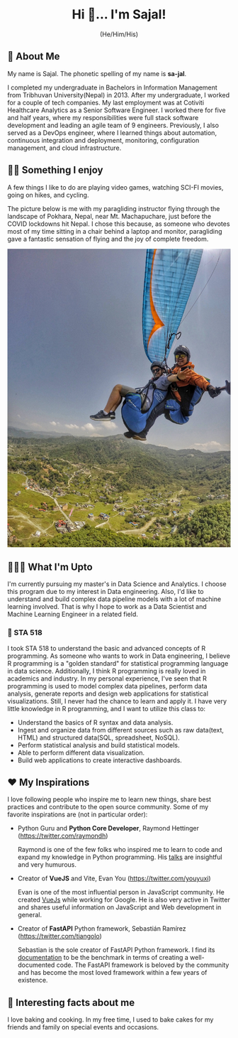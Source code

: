 <h1 align="center">
Hi 👋... I'm Sajal!
</h1>

<p align="center">
(He/Him/His)
</p>

## 🙂 About Me

My name is Sajal. The phonetic spelling of my name is **sa-jal**.

I completed my undergraduate in Bachelors in Information Management from Tribhuvan University(Nepal) in 2013. After my undergraduate, I worked for a couple of tech companies. My last employment was at Cotiviti Healthcare Analytics as a Senior Software Engineer. I worked there for five and half years, where my responsibilities were full stack software development and leading an agile team of 9 engineers. Previously, I also served as a DevOps engineer, where I learned things about automation, continuous integration and deployment, monitoring, configuration management, and cloud infrastructure.

## 🚵‍♀️ Something I enjoy

A few things I like to do are playing video games, watching SCI-FI movies, going on hikes, and cycling.

The picture below is me with my paragliding instructor flying through the landscape of Pokhara, Nepal, near Mt. Machapuchare, just before the COVID lockdowns hit Nepal. I chose this because, as someone who devotes most of my time sitting in a chair behind a laptop and monitor, paragliding gave a fantastic sensation of flying and the joy of complete freedom.

![Sajal Paragliding](./sajal-paragliding.jpeg)

## 🧑🏻‍💻 What I'm Upto

I'm currently pursuing my master's in Data Science and Analytics. I choose this program due to my interest in Data engineering. Also, I'd like to understand and build complex data pipeline models with a lot of machine learning involved. That is why I hope to work as a Data Scientist and Machine Learning Engineer in a related field.

### 📌 STA 518

I took STA 518 to understand the basic and advanced concepts of R programming. As someone who wants to work in Data engineering, I believe R programming is a "golden standard" for statistical programming language in data science. Additionally, I think R programming is really loved in academics and industry. In my personal experience, I've seen that R programming is used to model complex data pipelines, perform data analysis, generate reports and design web applications for statistical visualizations. Still, I never had the chance to learn and apply it. I have very little knowledge in R programming, and I want to utilize this class to:

- Understand the basics of R syntax and data analysis.
- Ingest and organize data from different sources such as raw data(text, HTML) and structured data(SQL, spreadsheet, NoSQL).
- Perform statistical analysis and build statistical models.
- Able to perform different data visualization.
- Build web applications to create interactive dashboards.

## ❤️ My Inspirations

I love following people who inspire me to learn new things, share best practices and contribute to the open source community. Some of my favorite inspirations are (not in particular order):

- Python Guru and **Python Core Developer**, Raymond Hettinger (https://twitter.com/raymondh)

  Raymond is one of the few folks who inspired me to learn to code and expand my knowledge in Python programming. His [talks](https://www.youtube.com/results?search_query=raymond+hettinger) are insightful and very humurous.

- Creator of **VueJS** and Vite, Evan You (https://twitter.com/youyuxi)

  Evan is one of the most influential person in JavaScript community. He created [VueJs](https://vuejs.org/) while working for Google. He is also very active in Twitter and shares useful information on JavaScript and Web development in general.

- Creator of **FastAPI** Python framework, Sebastián Ramírez (https://twitter.com/tiangolo)

  Sebastian is the sole creator of FastAPI Python framework. I find its [documentation](https://fastapi.tiangolo.com/) to be the benchmark in terms of creating a well-documented code. The FastAPI framework is beloved by the community and has become the most loved framework within a few years of existence.

## 📓 Interesting facts about me

I love baking and cooking. In my free time, I used to bake cakes for my friends and family on special events and occasions.
